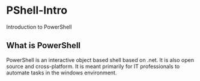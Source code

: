 # PShell-Intro
Introduction to PowerShell

## What is PowerShell

PowerShell is an interactive object based shell based on .net.  It is also open source and cross-platform.  It is meant primarily for IT professionals to automate tasks in the windows environment.
